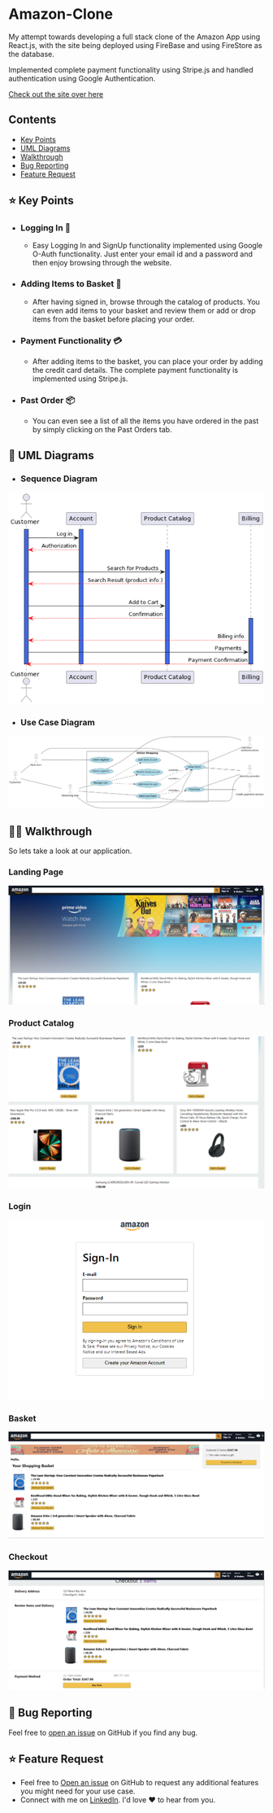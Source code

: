 # Amazon-Clone
My attempt towards developing a full stack clone of the Amazon App using React.js, with the site being deployed using FireBase and using FireStore as the database.

Implemented complete payment functionality using Stripe.js and handled authentication using Google Authentication.

[Check out the site over here](https://clone-6f35b.web.app/)   


## Contents ##

- [Key Points](#key-points)
- [UML Diagrams](#uml)
- [Walkthrough](#walkthrough)
- [Bug Reporting](#bug)
- [Feature Request](#feature-request)


<a id="key-points"></a>

## ⭐ Key Points
- ### Logging In 🚪
  - Easy Logging In and SignUp functionality implemented using Google O-Auth functionality. Just enter your email id and a password and then enjoy browsing through the website. 
- ### Adding Items to Basket 🧺
  - After having signed in, browse through the catalog of products. You can even add items to your basket and review them or add or drop items from the basket before placing your order.
- ### Payment Functionality 💳
  - After adding items to the basket, you can place your order by adding the credit card details. The complete payment functionality is implemented using Stripe.js.
- ### Past Order 📦
  - You can even see a list of all the items you have ordered in the past by simply clicking on the Past Orders tab.

<a id="uml"></a>

## 📝 UML Diagrams

- ### Sequence Diagram
![](https://github.com/saksham117/18103048_Software_Testing/blob/main/Assignment1_UML_Diagrams/18103048_Sequence_Diagram_Amazon_Clone.png)
  
- ### Use Case Diagram
![](https://github.com/saksham117/18103048_Software_Testing/blob/main/Assignment1_UML_Diagrams/18103048_UseCase_Diagram_Amazon_Clone.png)


<a id="walkthrough"></a>

## 🚶‍♀️ Walkthrough 

So lets take a look at our application.

### Landing Page
![](https://github.com/saksham117/amazon-clone/blob/main/Screenshots/landing_page.png)


### Product Catalog
![](https://github.com/saksham117/amazon-clone/blob/main/Screenshots/product_catalog.png)


### Login
![](https://github.com/saksham117/amazon-clone/blob/main/Screenshots/login_page.png)


### Basket
![](https://github.com/saksham117/amazon-clone/blob/main/Screenshots/basket.png)


### Checkout
![](https://github.com/saksham117/amazon-clone/blob/main/Screenshots/checkout.png)




  
<a id="bug"></a>

## 🐛 Bug Reporting

Feel free to [open an issue](https://github.com/saksham117/18103048_Software_Testing/issues) on GitHub if you find any bug.

<a id="feature-request"></a>

## ⭐ Feature Request

- Feel free to [Open an issue](https://github.com/saksham117/18103048_Software_Testing/issues) on GitHub to request any additional features you might need for your use case.
- Connect with me on [LinkedIn](https://www.linkedin.com/in/saksham-basandrai117/). I'd love ❤️️ to hear from you.
  
  

  
 

  

